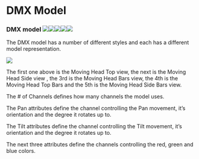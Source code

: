 # DMX Model

### **DMX model** ![](https://lh4.googleusercontent.com/bOOxwsXEWNVJGUynNOxeRvZFuik2lSpr9rzYCSWqvKFLebaMKib2Huj0b824odR47v6jg-Mdmg6sAYhRW3cO3wPgWLyC_ktwDtqCgtibs-XMiQq_YNKuH8SPKuLbkhkMIop3Il6y)![](https://lh4.googleusercontent.com/Aw_YY0eYCGZXmawsmGnuOR-4BfzUCup0v_NnjvOvsa446EvfELHl3jpANN6hFTcwExfutSaMK_rUjOw94angFIpt-ETbRnoUr-wisDGVOVWbZiy-ZtD0_WYRchW7SUflzX78TA4V)![](https://lh5.googleusercontent.com/KH8JXdkZ5q72PWytDEygngxN9LwGedZf-HwKeO0B3OuVN1IJWoVUXotUXYM6h1Oi_6pDwWBAusOUn7k5IiRYCt-pTEhw6HkDj1_pj3wWIPw55r1B4Z0nLxF-lxZ8Y45Ehvqh--U1)![](https://lh5.googleusercontent.com/JYHnDSO_U7tJuevLFJp5SMCXLbmSQ5YRpSZpDpJrDq6ATsJgbHY-ld0ur7eA3eA_JbD4sIjw95vikxhcVUM9-c6n33oD-uoNOzu85-WCABCM3rxYOffX6ey-ynF4tuHOARgToW08)![](https://lh6.googleusercontent.com/vGsQE3SQuyx6j7p_PmJfM4b2Nlz96gRsAHamHl3tryy_qM6Wf4fKOgWFFrcjEidpA-CNuxprpzKalker-HXj-ppymhy0ktscfdA4PM_-EDk8-VSIxGZYadPMJ_K6lSQUSLOfC8zy)

The DMX model has a number of different styles and each has a different model  representation.

![](https://lh6.googleusercontent.com/hlnUZs3u3o71gEP6yLTPvw3MJz7G5WK0cAh9n-ekW-Y9NqSVLqzMz6OAA2xk4UepfurpVYtx3_8dGC1PKmy1uZd_PRbR7yAhd0l_5-FP-OCJB5VZOlx7CVRPo8H6Gh25q5xTGbiZ)

The first one above is the Moving Head Top view, the next is the Moving Head Side view , the 3rd is the Moving Head Bars view, the 4th is the Moving Head Top Bars and the 5th is the Moving Head Side Bars view.

The \# of Channels defines how many channels the model uses.

The Pan attributes define the channel controlling the Pan movement, it’s orientation and the degree it rotates up to.

The Tilt attributes define the channel controlling the Tilt movement, it’s orientation and the degree it rotates up to.

The next three attributes define the channels controlling the red, green and blue colors.

